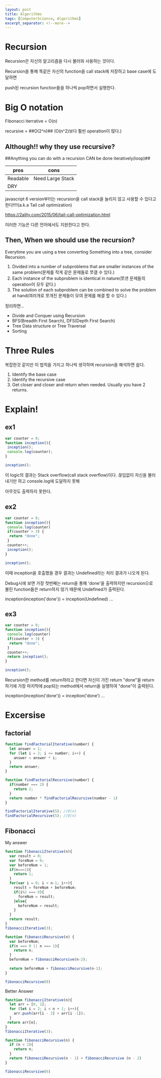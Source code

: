 ```yaml
---
layout: post
title: Algorithms
tags: [ComputerScience, Algorithms]
excerpt_separator: <!--more-->
---
```


# Recursion

Recursion은 자신의 알고리즘을 다시 불러와 사용하는 것이다.

Recursion을 통해 똑같은 자신의 function을 call stack에 저장하고 base case에 도달하면

push된 recursion function들을 하나씩 pop하면서 실행한다.



<!--more-->

# Big O notation

Fibonacci iterrative = O(n)

recursive = ##O(2^n)## (O(n^2)보다 훨씬 operation이 많다.)

## Although!! why they use recursive?

##Anything you can do with a recursion CAN be done iteratively(loop)##

pros  | cons
------------- | -------------
Readable  | Need Large Stack
DRY | 

javascript 6 version부터는 recursion을 call stack을 늘리지 않고 사용할 수 있다고 한다!!!!(a.k.a Tail call optimization)

https://2ality.com/2015/06/tail-call-optimization.html

이러한 기능은 다른 언어에서도 지원한다고 한다.

## Then, When we should use the recursion?

Everytime you are using a tree converting Something into a tree, consider Recursion.

1. Divided into a number of subproblems that are smaller instances of the same problem(문제를 작게 같은 문제들로 쪼갤 수 있다.)
2. Each instance of the subproblem is identical in nature(쪼갠 문제들의 operation이 모두 같다.)
3. The solution of each subproblem can be combined to solve the problem at hand(여러개로 쪼개진 문제들이 모여 문제를 해결 할 수 있다.)

정리하면...

- Divide and Conquer using Recursion
- BFS(Breadth First Search), DFS(Depth First Search)
- Tree Data structure or Tree Traversal
- Sorting

# Three Rules

복잡한것 같지만 이 법칙을 가지고 하나씩 생각하며 recursion을 해석하면 쉽다.

1. Identify the base case
2. Identify the recursive case
3. Get closer and closer and return when needed. Usually you have 2 returns.

# Explain!

## ex1

```javascript
var counter = 0;
function inception(){
 inception();
 console.log(counter);
}

inception();
```

이 logic의 결과는 Stack overflow(call stack overflow)이다. 끊임없이 자신을 불러내기만 하고 console.log에 도달하지 못해

아무것도 출력하지 못한다.

## ex2

```javascript
var counter = 0;
function inception(){
 console.log(counter)
 if(counter > 3) {
  return "done";
 }
 counter++;
 inception();
}

inception();
```

이때 inception을 호출했을 경우 결과는 Undefined라는 처리 결과가 나오게 된다.

Debug시에 보면 가장 첫번째는 return을 통해 'done'을 출력하지만 recursion으로 불린 function들은 return하지 않기 때문에 Undefined가 출력된다.

inception(inception('done')) = inception(Undefined) ...

## ex3

```javascript
var counter = 0;
function inception(){
 console.log(counter)
 if(counter > 3) {
  return "done";
 }
 counter++;
 return inception();
}

inception();
```

Recursion한 method를 return하라고 한다면 자신이 가진 return "done"을 return 하기에 가장 마지막에 pop되는 method에서 return을 실행하여 "done"이 출력된다.

inception(inception('done')) = inception('done') ...

# Excersise

## factorial

```javascript
function findFactorialIterative(number) {
  let answer = 1;
  for (let i = 2; i <= number; i++) {
    answer = answer * i;
  }
  return answer;
}

function findFactorialRecursive(number) {
  if(number === 2) {
    return 2;
  }
  return number * findFactorialRecursive(number - 1)
}

findFactorialIterative(5); //O(n)
findFactorialRecursive(5); //O(n)
```

## Fibonacci

My answer

```javascript
function fibonacciIterative(n){
  var result = 0;
  var foreNum = 0;
  var beforeNum = 1;
  if(n===1){
    return 1;
  }
  for(var i = 0; i < n-1; i++){
    result = foreNum + beforeNum;
    if(i%2 === 0){
      foreNum = result;
    }else{
      beforeNum = result;
    }
  }
  return result;
}
fibonacciIterative(3);

function fibonacciRecursive(n) {
  var beforeNum;
  if(n === 0 || n === 1){
    return n;
  }
  beforeNum = fibonacciRecursive(n-2);
  
  return beforeNum + fibonacciRecursive(n-1);
}

fibonacciRecursive(8)
```

Better Answer

```javascript
function fibonacciIterative(n){
  let arr = [0, 1];
  for (let i = 2; i < n + 1; i++){
    arr.push(arr[i - 2] + arr[i -1]);
  }
 return arr[n];
}
fibonacciIterative(3);

function fibonacciRecursive(n) {
  if (n < 2){
    return n;
  }
  return fibonacciRecursive(n - 1) + fibonacciRecursive (n - 2)
}

fibonacciRecursive(6)
```